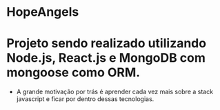 # HopeAngels

# Projeto sendo realizado utilizando Node.js, React.js e MongoDB com mongoose como ORM.
- A grande motivação por trás é aprender cada vez mais sobre a stack javascript e ficar por dentro dessas tecnologias.

